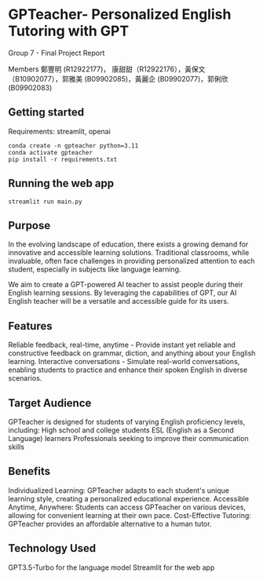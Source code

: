 # GPTeacher- Personalized English Tutoring with GPT
Group 7 - Final Project Report
  

Members 
鄭豐明 (R12922177)， 康甜甜（R12922176），黃保文（B10902077），郭雅美 (B09902085)，黃麗企 (B09902077)，郭俐欣 (B09902083)

## Getting started
Requirements: streamlit, openai
```
conda create -n gpteacher python=3.11
conda activate gpteacher
pip install -r requirements.txt
```

## Running the web app
```
streamlit run main.py
```

## Purpose
In the evolving landscape of education, there exists a growing demand for innovative and accessible learning solutions. Traditional classrooms, while invaluable, often face challenges in providing personalized attention to each student, especially in subjects like language learning.

We aim to create a GPT-powered AI teacher to assist people during their English learning sessions. By leveraging the capabilities of GPT, our AI English teacher will be a versatile and accessible guide for its users.

## Features
Reliable feedback, real-time, anytime - Provide instant yet reliable and constructive feedback on grammar, diction, and anything about your English learning.
Interactive conversations - Simulate real-world conversations, enabling students to practice and enhance their spoken English in diverse scenarios.

## Target Audience
GPTeacher is designed for students of varying English proficiency levels, including:
High school and college students
ESL (English as a Second Language) learners
Professionals seeking to improve their communication skills

## Benefits
Individualized Learning: GPTeacher adapts to each student's unique learning style, creating a personalized educational experience.
Accessible Anytime, Anywhere: Students can access GPTeacher on various devices, allowing for convenient learning at their own pace.
Cost-Effective Tutoring: GPTeacher provides an affordable alternative to a human tutor.

## Technology Used
GPT3.5-Turbo for the language model
Streamlit for the web app
